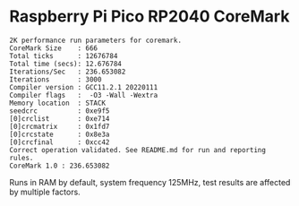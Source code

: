 # Raspberry Pi Pico RP2040 CoreMark

```
2K performance run parameters for coremark.
CoreMark Size    : 666
Total ticks      : 12676784
Total time (secs): 12.676784
Iterations/Sec   : 236.653082
Iterations       : 3000
Compiler version : GCC11.2.1 20220111
Compiler flags   :  -O3 -Wall -Wextra
Memory location  : STACK
seedcrc          : 0xe9f5
[0]crclist       : 0xe714
[0]crcmatrix     : 0x1fd7
[0]crcstate      : 0x8e3a
[0]crcfinal      : 0xcc42
Correct operation validated. See README.md for run and reporting rules.
CoreMark 1.0 : 236.653082 
```

Runs in RAM by default, system frequency 125MHz, test results are affected by multiple factors.

